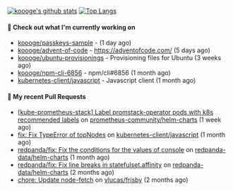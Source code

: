 [![koooge's github stats](https://github-readme-stats.vercel.app/api?username=koooge&count_private=true&show_icons=true)](https://github.com/anuraghazra/github-readme-stats)
[![Top Langs](https://github-readme-stats.vercel.app/api/top-langs/?username=koooge&langs_count=5)](https://github.com/anuraghazra/github-readme-stats)

#### 👷 Check out what I'm currently working on

- [koooge/passkeys-sample](https://github.com/koooge/passkeys-sample) -  (1 day ago)
- [koooge/advent-of-code](https://github.com/koooge/advent-of-code) - https://adventofcode.com/ (5 days ago)
- [koooge/ubuntu-provisionings](https://github.com/koooge/ubuntu-provisionings) - Provisioning files for Ubuntu (3 weeks ago)
- [koooge/npm-cli-6856](https://github.com/koooge/npm-cli-6856) - npm/cli#6856 (1 month ago)
- [kubernetes-client/javascript](https://github.com/kubernetes-client/javascript) - Javascript client (1 month ago)

#### 🔨 My recent Pull Requests

- [[kube-prometheus-stack] Label promstack-operator pods with k8s recommended labels](https://github.com/prometheus-community/helm-charts/pull/4094) on [prometheus-community/helm-charts](https://github.com/prometheus-community/helm-charts) (1 week ago)
- [fix: Fix TypeError of topNodes](https://github.com/kubernetes-client/javascript/pull/1445) on [kubernetes-client/javascript](https://github.com/kubernetes-client/javascript) (1 month ago)
- [redpanda/fix: Fix the conditions for the values of console](https://github.com/redpanda-data/helm-charts/pull/856) on [redpanda-data/helm-charts](https://github.com/redpanda-data/helm-charts) (1 month ago)
- [redpanda/fix: Fix line breaks in statefulset.affinity](https://github.com/redpanda-data/helm-charts/pull/830) on [redpanda-data/helm-charts](https://github.com/redpanda-data/helm-charts) (2 months ago)
- [chore: Update node-fetch](https://github.com/vlucas/frisby/pull/597) on [vlucas/frisby](https://github.com/vlucas/frisby) (2 months ago)
